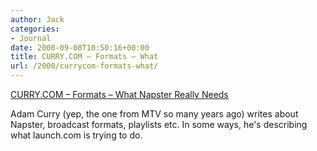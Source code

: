 ```yaml
---
author: Jack
categories:
- Journal
date: 2000-09-08T10:50:16+00:00
title: CURRY.COM – Formats – What
url: /2000/currycom-formats-what/
---
```


[CURRY.COM &#8211; Formats &#8211; What Napster Really Needs][1]

Adam Curry (yep, the one from MTV so many years ago) writes about Napster, broadcast formats, playlists etc. In some ways, he's describing what launch.com is trying to do.</p>

 [1]: http://adamcurry.editthispage.com/discuss/msgReader$161